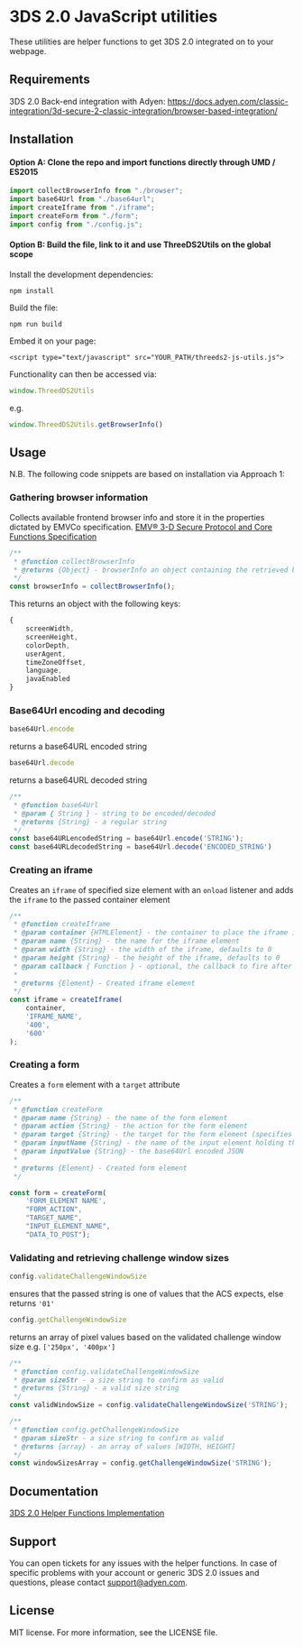 # 3DS 2.0 JavaScript utilities

These utilities are helper functions to get 3DS 2.0 integrated on to your webpage.

## Requirements
3DS 2.0 Back-end integration with Adyen:  https://docs.adyen.com/classic-integration/3d-secure-2-classic-integration/browser-based-integration/

## Installation

#### Option A: Clone the repo and import functions directly through UMD / ES2015
```javascript
import collectBrowserInfo from "./browser";
import base64Url from "./base64url";
import createIframe from "./iframe";
import createForm from "./form";
import config from "./config.js";
```

#### Option B: Build the file, link to it and use ThreeDS2Utils on the global scope

Install the development dependencies:
```terminal
npm install
```
Build the file:
```terminal
npm run build
```

Embed it on your page:
```
<script type="text/javascript" src="YOUR_PATH/threeds2-js-utils.js">
```
Functionality can then be accessed via:
```javascript
window.ThreedDS2Utils
```
e.g.
```javascript
window.ThreedDS2Utils.getBrowserInfo()
```

## Usage

N.B. The following code snippets are based on installation via Approach 1:

### Gathering browser information

Collects available frontend browser info and store it in the properties dictated by EMVCo specification.
[EMV® 3-D Secure Protocol and Core Functions Specification](https://www.emvco.com/emv-technologies/3d-secure/)

```javascript
/**
 * @function collectBrowserInfo
 * @returns {Object} - browserInfo an object containing the retrieved browser properties
 */
const browserInfo = collectBrowserInfo();
```
This returns an object with the following keys:
```javascript
{
    screenWidth,
    screenHeight,
    colorDepth,
    userAgent,
    timeZoneOffset,
    language,
    javaEnabled
}
```

### Base64Url encoding and decoding
```javascript
base64Url.encode
```
returns a base64URL encoded string
```javascript
base64Url.decode
```
returns a base64URL decoded string

```javascript
/**
 * @function base64Url
 * @param { String } - string to be encoded/decoded
 * @returns {String} - a regular string
 */
const base64URLencodedString = base64Url.encode('STRING');
const base64URLdecodedString = base64Url.decode('ENCODED_STRING')
```

### Creating an iframe
Creates an ```iframe``` of specified size element with an ```onload``` listener and adds the ```iframe``` to the passed container element

```javascript
/**
 * @function createIframe
 * @param container {HTMLElement} - the container to place the iframe into, defaults to document body
 * @param name {String} - the name for the iframe element
 * @param width {String} - the width of the iframe, defaults to 0
 * @param height {String} - the height of the iframe, defaults to 0
 * @param callback { Function } - optional, the callback to fire after the iframe loads content
 *
 * @returns {Element} - Created iframe element
 */
const iframe = createIframe(
    container,
    'IFRAME_NAME',
    '400',
    '600'
);
```

### Creating a form
Creates a ```form``` element with a ```target``` attribute
```javascript
/**
 * @function createForm
 * @param name {String} - the name of the form element
 * @param action {String} - the action for the form element
 * @param target {String} - the target for the form element (specifies where the submitted result will open i.e. an iframe)
 * @param inputName {String} - the name of the input element holding the base64Url encoded JSON
 * @param inputValue {String} - the base64Url encoded JSON
 *
 * @returns {Element} - Created form element
 */

const form = createForm(
    'FORM_ELEMENT NAME',
    "FORM_ACTION",
    "TARGET_NAME",
    "INPUT_ELEMENT_NAME",
    "DATA_TO_POST");
```

### Validating and retrieving challenge window sizes
```javascript
config.validateChallengeWindowSize

```
ensures that the passed string is one of values that the ACS expects, else returns ```'01'```

```javascript
config.getChallengeWindowSize
```
returns an array of pixel values based on the validated challenge window size e.g. ```['250px', '400px']```

```javascript
/**
 * @function config.validateChallengeWindowSize
 * @param sizeStr - a size string to confirm as valid
 * @returns {String} - a valid size string
 */
const validWindowSize = config.validateChallengeWindowSize('STRING');
```
```javascript
/**
 * @function config.getChallengeWindowSize
 * @param sizeStr - a size string to confirm as valid
 * @returns {array} - an array of values [WIDTH, HEIGHT]
 */
const windowSizesArray = config.getChallengeWindowSize('STRING');
```

## Documentation
[3DS 2.0 Helper Functions Implementation](https://docs.adyen.com/3d-secure-2-and-checkout-api/checkout-api-helper-functions/ "Documentation")

## Support
You can open tickets for any issues with the helper functions. In case of specific problems with your account or generic 3DS 2.0 issues and questions, please contact
support@adyen.com.

## License
MIT license. For more information, see the LICENSE file.
